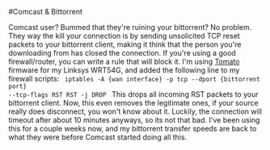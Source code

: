 #Comcast & Bittorrent

Comcast user? Bummed that they're ruining your bittorrent? No problem. They way the kill your connection is by sending unsolicited TCP reset packets to your bittorrent client, making it think that the person you're downloading from has closed the connection. If you're using a good firewall/router, you can write a rule that will block it. I'm using <a href="http://www.polarcloud.com/tomato">Tomato</a> firmware for my Linksys WRT54G, and added the following line to my firewall scripts:
<code>
iptables -A {wan interface} -p tcp --dport {bittorrent port} --tcp-flags RST RST -j DROP
</code>
This drops all incoming RST packets to your bittorrent client. Now, this even removes the legitimate ones, if your source really does disconnect, you won't know about it. Luckily, the connection will timeout after about 10 minutes anyways, so its not that bad. I've been using this for a couple weeks now, and my bittorrent transfer speeds are back to what they were before Comcast started doing all this.